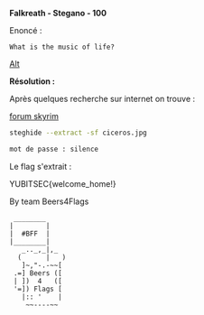**Falkreath - Stegano - 100**

Enoncé :

```
What is the music of life?
```

[Alt](img/ciceros.jpg)


__Résolution :__

Après quelques recherche sur internet on trouve :

[forum skyrim](https://www.gamefaqs.com/boards/615803-the-elder-scrolls-v-skyrim/61368267)
```BASH
steghide --extract -sf ciceros.jpg

mot de passe : silence
```

Le flag s'extrait :

YUBITSEC{welcome_home!}


By team Beers4Flags


```
 ________
|        |
|  #BFF  |
|________|
   _.._,_|,_
  (      |   )
   ]~,"-.-~~[
 .=] Beers ([
 | ])  4   ([
 '=]) Flags [
   |:: '    |
    ~~----~~
```
